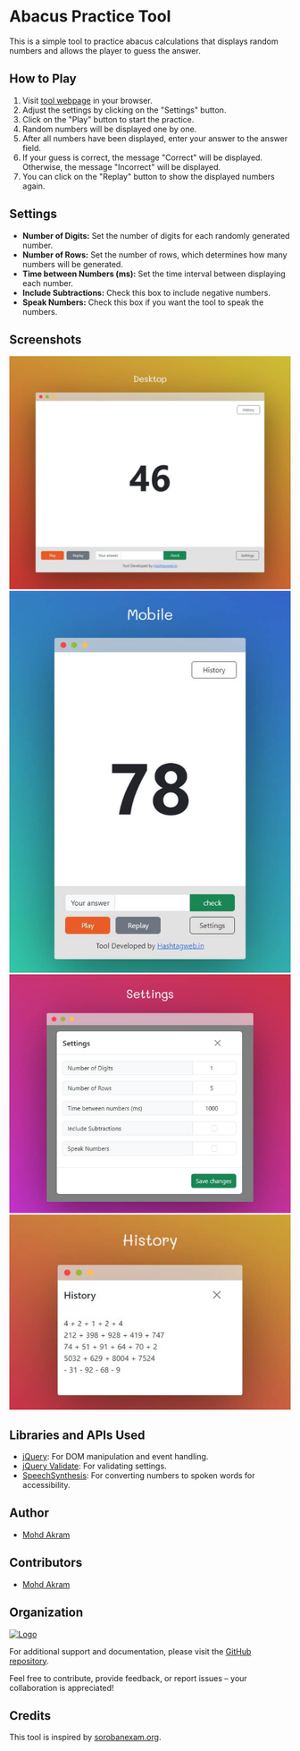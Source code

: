 # Abacus Practice Tool

This is a simple tool to practice abacus calculations that displays random numbers and allows the player to guess the answer.

## How to Play

1. Visit [tool webpage](https://hashtagweb.in/tools/practice) in your browser.
2. Adjust the settings by clicking on the "Settings" button.
3. Click on the "Play" button to start the practice.
4. Random numbers will be displayed one by one.
5. After all numbers have been displayed, enter your answer to the answer field.
6. If your guess is correct, the message "Correct" will be displayed. Otherwise, the message "Incorrect" will be displayed.
7. You can click on the "Replay" button to show the displayed numbers again.

## Settings

- **Number of Digits:** Set the number of digits for each randomly generated number.
- **Number of Rows:** Set the number of rows, which determines how many numbers will be generated.
- **Time between Numbers (ms):** Set the time interval between displaying each number.
- **Include Subtractions:** Check this box to include negative numbers.
- **Speak Numbers:** Check this box if you want the tool to speak the numbers.

## Screenshots
![Desktop view](/assets/images/desktop-screenshot.jpg)
![Mobile view](/assets/images/mobile-screenshot.jpg)
![Settings](/assets/images/settings-screenshot.jpg)
![History](/assets/images/history-screenshot.jpg)

## Libraries and APIs Used

- [jQuery](https://jquery.com/): For DOM manipulation and event handling.
- [jQuery Validate](https://jqueryvalidation.org/): For validating settings.
- [SpeechSynthesis](https://developer.mozilla.org/en-US/docs/Web/API/SpeechSynthesis): For converting numbers to spoken words for accessibility.

## Author
- [Mohd Akram](https://www.github.com/iamakram22)

## Contributors
- [Mohd Akram](https://www.github.com/iamakram22)

## Organization
[![Logo](https://hashtagweb.in/wp-content/uploads/2021/09/hashtag-logo-cropped-min.svg)](https://hashtagweb.in)

For additional support and documentation, please visit the [GitHub repository](https://github.com/iamakram22/abacus-practice).

Feel free to contribute, provide feedback, or report issues – your collaboration is appreciated!

## Credits

This tool is inspired by [sorobanexam.org](https://www.sorobanexam.org/).
